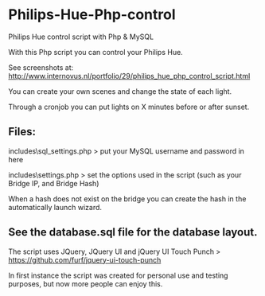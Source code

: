 Philips-Hue-Php-control
=======================

Philips Hue control script with Php &amp; MySQL

With this Php script you can control your Philips Hue.

See screenshots at: http://www.internovus.nl/portfolio/29/philips_hue_php_control_script.html

You can create your own scenes and change the state of each light.

Through a cronjob you can put lights on X minutes before or after sunset.


Files:
------------------------------------------------
includes\sql_settings.php > put your MySQL username and password in here

includes\settings.php > set the options used in the script (such as your Bridge IP, and Bridge Hash)

When a hash does not exist on the bridge you can create the hash in the automatically launch wizard.

See the database.sql file for the database layout.
------------------------------------------------
The script uses JQuery, JQuery UI and jQuery UI Touch Punch > https://github.com/furf/jquery-ui-touch-punch

In first instance the script was created for personal use and testing purposes, but now more people can enjoy this. 
